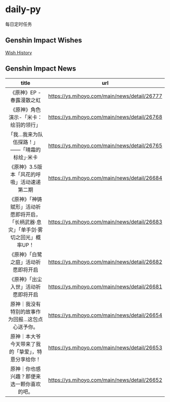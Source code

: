 # daily-py
每日定时任务


## Genshin Impact Wishes
[Wish History](./genshin_impact_wish.md)


## Genshin Impact News

| title | url |
|:---:|:---:|
| 《原神》EP - 春露漫散之虹 | https://ys.mihoyo.com/main/news/detail/26777 |
| 《原神》角色演示-「米卡：绘羽的领行」 | https://ys.mihoyo.com/main/news/detail/26768 |
| 「我…我来为队伍探路！」——「晴霜的标绘」·米卡 | https://ys.mihoyo.com/main/news/detail/26765 |
| 《原神》3.5版本「风花的呼吸」活动速递第二期 | https://ys.mihoyo.com/main/news/detail/26684 |
| 《原神》「神铸赋形」活动祈愿即将开启，「长柄武器·息灾」「单手剑·雾切之回光」概率UP！ | https://ys.mihoyo.com/main/news/detail/26683 |
| 《原神》「白鹭之庭」活动祈愿即将开启 | https://ys.mihoyo.com/main/news/detail/26682 |
| 《原神》「出尘入世」活动祈愿即将开启 | https://ys.mihoyo.com/main/news/detail/26681 |
| 原神｜我没有特别的故事作为回报…这包点心送予你。 | https://ys.mihoyo.com/main/news/detail/26654 |
| 原神｜本大爷今天带来了我的「挚爱」，特意分享给你！ | https://ys.mihoyo.com/main/news/detail/26653 |
| 原神｜你也感兴趣？那便来选一颗你喜欢的吧。 | https://ys.mihoyo.com/main/news/detail/26652 |


